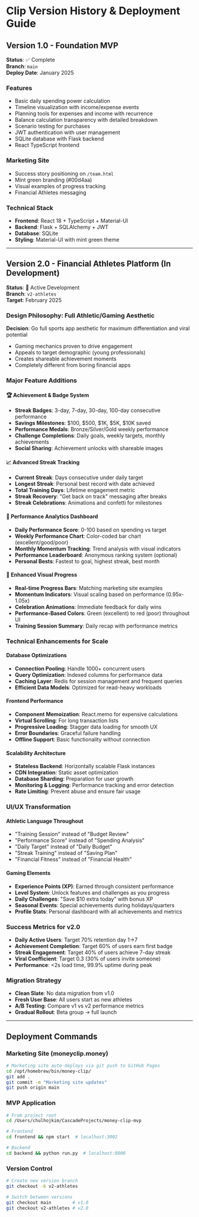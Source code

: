 # Clip Version History & Deployment Guide

## Version 1.0 - Foundation MVP
**Status**: ✅ Complete  
**Branch**: `main`  
**Deploy Date**: January 2025  

### Features
- Basic daily spending power calculation
- Timeline visualization with income/expense events
- Planning tools for expenses and income with recurrence
- Balance calculation transparency with detailed breakdown
- Scenario testing for purchases
- JWT authentication with user management
- SQLite database with Flask backend
- React TypeScript frontend

### Marketing Site
- Success story positioning on `/team.html`
- Mint green branding (#00d4aa)
- Visual examples of progress tracking
- Financial Athletes messaging

### Technical Stack
- **Frontend**: React 18 + TypeScript + Material-UI
- **Backend**: Flask + SQLAlchemy + JWT
- **Database**: SQLite
- **Styling**: Material-UI with mint green theme

---

## Version 2.0 - Financial Athletes Platform (In Development)
**Status**: 🔄 Active Development  
**Branch**: `v2-athletes`  
**Target**: February 2025  

### Design Philosophy: Full Athletic/Gaming Aesthetic
**Decision**: Go full sports app aesthetic for maximum differentiation and viral potential
- Gaming mechanics proven to drive engagement
- Appeals to target demographic (young professionals)
- Creates shareable achievement moments
- Completely different from boring financial apps

### Major Feature Additions

#### 🏆 Achievement & Badge System
- **Streak Badges**: 3-day, 7-day, 30-day, 100-day consecutive performance
- **Savings Milestones**: $100, $500, $1K, $5K, $10K saved
- **Performance Medals**: Bronze/Silver/Gold weekly performance
- **Challenge Completions**: Daily goals, weekly targets, monthly achievements
- **Social Sharing**: Achievement unlocks with shareable images

#### 📈 Advanced Streak Tracking
- **Current Streak**: Days consecutive under daily target
- **Longest Streak**: Personal best record with date achieved
- **Total Training Days**: Lifetime engagement metric
- **Streak Recovery**: "Get back on track" messaging after breaks
- **Streak Celebrations**: Animations and confetti for milestones

#### 💪 Performance Analytics Dashboard
- **Daily Performance Score**: 0-100 based on spending vs target
- **Weekly Performance Chart**: Color-coded bar chart (excellent/good/poor)
- **Monthly Momentum Tracking**: Trend analysis with visual indicators
- **Performance Leaderboard**: Anonymous ranking system (optional)
- **Personal Bests**: Fastest to goal, highest streak, best month

#### 🎯 Enhanced Visual Progress
- **Real-time Progress Bars**: Matching marketing site examples
- **Momentum Indicators**: Visual scaling based on performance (0.95x-1.05x)
- **Celebration Animations**: Immediate feedback for daily wins
- **Performance-Based Colors**: Green (excellent) to red (poor) throughout UI
- **Training Session Summary**: Daily recap with performance metrics

### Technical Enhancements for Scale

#### Database Optimizations
- **Connection Pooling**: Handle 1000+ concurrent users
- **Query Optimization**: Indexed columns for performance data
- **Caching Layer**: Redis for session management and frequent queries
- **Efficient Data Models**: Optimized for read-heavy workloads

#### Frontend Performance
- **Component Memoization**: React.memo for expensive calculations
- **Virtual Scrolling**: For long transaction lists
- **Progressive Loading**: Stagger data loading for smooth UX
- **Error Boundaries**: Graceful failure handling
- **Offline Support**: Basic functionality without connection

#### Scalability Architecture
- **Stateless Backend**: Horizontally scalable Flask instances
- **CDN Integration**: Static asset optimization
- **Database Sharding**: Preparation for user growth
- **Monitoring & Logging**: Performance tracking and error detection
- **Rate Limiting**: Prevent abuse and ensure fair usage

### UI/UX Transformation

#### Athletic Language Throughout
- "Training Session" instead of "Budget Review"
- "Performance Score" instead of "Spending Analysis"
- "Daily Target" instead of "Daily Budget"
- "Streak Training" instead of "Saving Plan"
- "Financial Fitness" instead of "Financial Health"

#### Gaming Elements
- **Experience Points (XP)**: Earned through consistent performance
- **Level System**: Unlock features and challenges as you progress
- **Daily Challenges**: "Save $10 extra today" with bonus XP
- **Seasonal Events**: Special achievements during holidays/quarters
- **Profile Stats**: Personal dashboard with all achievements and metrics

### Success Metrics for v2.0
- **Daily Active Users**: Target 70% retention day 1→7
- **Achievement Completion**: Target 60% of users earn first badge
- **Streak Engagement**: Target 40% of users achieve 7-day streak
- **Viral Coefficient**: Target 0.3 (30% of users invite someone)
- **Performance**: <2s load time, 99.9% uptime during peak

### Migration Strategy
- **Clean Slate**: No data migration from v1.0
- **Fresh User Base**: All users start as new athletes
- **A/B Testing**: Compare v1 vs v2 performance metrics
- **Gradual Rollout**: Beta group → full launch

---

## Deployment Commands

### Marketing Site (moneyclip.money)
```bash
# Marketing site auto-deploys via git push to GitHub Pages
cd /opt/homebrew/bin/money-clip/
git add .
git commit -m "Marketing site updates"
git push origin main
```

### MVP Application
```bash
# From project root
cd /Users/chulhojkim/CascadeProjects/money-clip-mvp

# Frontend
cd frontend && npm start  # localhost:3002

# Backend  
cd backend && python run.py  # localhost:8000
```

### Version Control
```bash
# Create new version branch
git checkout -b v2-athletes

# Switch between versions
git checkout main        # v1.0
git checkout v2-athletes # v2.0
```